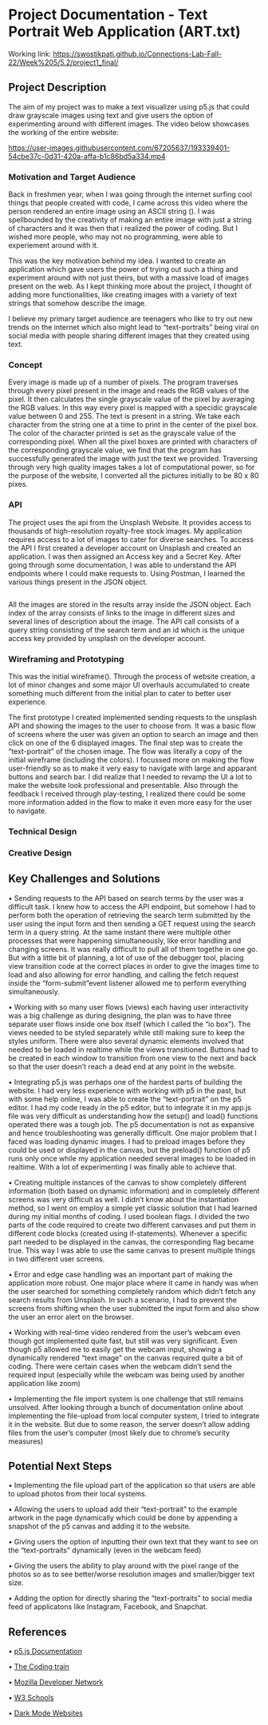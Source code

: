 # Project Documentation - Text Portrait Web Application (ART.txt)

Working link: https://swostikpati.github.io/Connections-Lab-Fall-22/Week%205/5.2/project1_final/

## Project Description
The aim of my project was to make a text visualizer using p5.js that could draw grayscale images using text and give users the option of experimenting around with different images. The video below showcases the working of the entire website:

https://user-images.githubusercontent.com/67205637/193339401-54cbe37c-0d31-420a-affa-b1c86bd5a334.mp4

### Motivation and Target Audience

Back in freshmen year, when I was going through the internet surfing cool things that people created with code, I came across this video where the person rendered an entire image using an ASCII string (<insert string>). I was spellbounded by the creativity of making an entire image with just a string of characters and it was then that i realized the power of coding. But I wished more people, who may not no programming, were able to experiement around with it.

This was the key motivation behind my idea. I wanted to create an application which gave users the power of trying out such a thing and experiment around with not just theirs, but with a  massive load of images present on the web. As I kept thinking more about the project, I thought of adding more functionalities, like creating images with a variety of text strings that somehow describe the image.

I believe my primary target audience are teenagers who like to try out new trends on the internet which also might lead to “text-portraits” being viral on social media with people sharing different images that they created using text.

### Concept 

Every image is made up of a number of pixels. The program traverses through every pixel present in the image and reads the RGB values of the pixel. It then calculates the single grayscale value of the pixel by averaging the RGB values. In this way every pixel is mapped with a specidic grayscale value between 0 and 255. 
The text is present in a string. We take each character from the string one at a time to print in the center of the pixel box. The color of the character printed is set as the grayscale value of the corresponding pixel. 
When all the pixel boxes are printed with characters of the corresponding grayscale value, we find that the program has successfully generated the image with just the text we provided.
Traversing through very high quality images takes a lot of computational power, so for the purpose of the website, I converted all the pictures initially to be 80 x 80 pixes.

### API

The project uses the api from the Unsplash Website. It provides access to thousands of high-resolution royalty-free stock images. My application requires access to a lot of images to cater for diverse searches. To access the API I first created a developer account on Unsplash and created an application. I was then assigned an Access key and a Secret Key. After going through some documentation, I was able to understand the API endpoints where I could make requests to. Using Postman, I learned the various things present in the JSON object.

<Image>

All the images are stored in the results array inside the JSON object. Each index of the array consists of links to the image in different sizes and several lines of description about the image. The API call consists of a query string consisting of the search term and an id which is the unique access key provided by unsplash on the developer account.

### Wireframing and Prototyping

This was the initial wireframe(<insert wireframe>). Through the process of website creation, a lot of minor changes and some major UI overhauls accumulated to create something much different from the initial plan to cater to better user experience.
 
The first prototype I created implemented sending requests to the unsplash API and showing the images to the user to choose from. It was a basic flow of screens where the user was given an option to search an image and then click on one of the 6 displayed images. The final step was to create the “text-portrait” of the chosen image. The flow was literally a copy of the initial wireframe (including the colors). I focussed more on making the flow user-friendly so as to make it very easy to navigate with large and apparant buttons and search bar. I did realize that I needed to revamp the UI a lot to make the website look professional and presentable. Also through the feedback I received through play-testing, I realized there could be some more information added in the flow to make it even more easy for the user to navigate.

### Technical Design

### Creative Design

## Key Challenges and Solutions

• Sending requests to the API based on search terms by the user was a difficult task. I knew how to access the API endpoint, but somehow I had to perform both the operation of retrieving the search term submitted by the user using the input form and then sending a GET request using the search term in a query string. At the same instant there were multiple other processes that were happening simultaneously, like error handling and changing screens. It was really difficult to pull all of them togethe in one go. But with a little bit of planning, a lot of use of the debugger tool, placing view transition code at the correct places in order to give the images time to load and also allowing for error handling, and calling the fetch request inside the “form-submit”event listener allowed me to perform everything simultaneously.

• Working with so many user flows (views) each having user interactivity was a big challenge as during designing, the plan was to have three separate user flows inside one box itself (which I called the “io box”). The views needed to be styled separately while still making sure to keep the styles uniform. There were also several dynamic elements involved that needed to be loaded in realtime while the views transitioned. Buttons had to be created in each window to transition from one view to the next and back so that the user doesn’t reach a dead end at any point in the website.

• Integrating p5.js was perhaps one of the hardest parts of building the website.  I had very less experience with working with p5 in the past, but with some help online, I was able to create the “text-portrait” on the p5 editor. I had my code ready in the p5 editor, but to integrate it in my app.js file was very difficult as understanding how the setup() and load() functions operated there was a tough job. The p5 documentation is not as expansive and hence troubleshooting was generally difficult. One major problem that I faced was loading dynamic images. I had to preload images before they could be used or displayed in the canvas, but the preload() function of p5 runs only once while my application needed several images to be loaded in realtime. With a lot of experimenting I was finally able to achieve that.

• Creating multiple instances of the canvas to show completely different information (both based on dynamic information) and in completely different screens was very difficult as well. I didn’t know about the instantiation method, so I went on employ a simple yet classic solution that I had learned during my initial months of coding. I used boolean flags. I divided the two parts of the code required to create two different canvases and put them in different code blocks (created using if-statements). Whenever a specific part needed to be displayed in the canvas, the corresponding flag became true. This way I was able to use the same canvas to present multiple things in two different user screens.

• Error and edge case handling was an important part of making the application more robust. One major place where it came in handy was when the user searched for something completely random which didn’t fetch any search results from Unsplash. In such a scenario, I had to prevent the screens from shifting when the user submitted the input form and also show the user an error alert on the browser.

• Working with real-time video rendered from the user’s webcam even though got implemented quite fast, but still was very significant. Even though p5 allowed me to easily get the webcam input, showing a dynamically rendered “text image” on the canvas required quite a bit of coding. There were certain cases when the webcam didn’t send the required input (especially while the webcam was being used by another application like zoom)

• Implementing the file import system is one challenge that still remains unsolved. After looking through a bunch of documentation online about implementing the file-upload from local computer system, I tried to integrate it in the website. But due to some reason, the server doesn’t allow adding files from the user’s computer (most likely due to chrome’s security measures)

## Potential Next Steps

• Implementing the file upload part of the application so that users are able to upload photos from their local systems.

• Allowing the users to upload add their “text-portrait” to the example artwork in the page dynamically which could be done by appending a snapshot of the p5 canvas and adding it to the website.

• Giving users the option of inputting their own text that they want to see on the “text-portraits” dynamically (even in the webcam feed)

• Giving the users the ability to play around with the pixel range of the photos so as to see better/worse resolution images and smaller/bigger text size.

• Adding the option for directly sharing the “text-portraits” to social media feed of applicatons like Instagram, Facebook, and Snapchat.


## References 

• [p5.js Documentation](https://p5js.org/reference/)

• [The Coding train](https://www.youtube.com/watch?v=55iwMYv8tGI)

• [Mozilla Developer Network](https://developer.mozilla.org/en-US/)

• [W3 Schools](https://www.w3schools.com/)

• [Dark Mode Websites](https://blog.tbhcreative.com/2021/01/dark-mode-design-14-examples-of-black.html)

